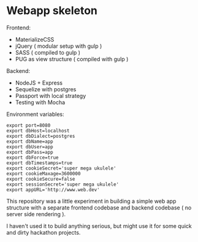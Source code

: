 # Webapp skeleton

Frontend:
* MaterializeCSS
* jQuery ( modular setup with gulp )
* SASS (  compiled to gulp )
* PUG as view structure ( compiled with gulp )

Backend:
* NodeJS + Express
* Sequelize with postgres
* Passport with local strategy
* Testing with Mocha

Environment variables:

```shell
export port=8080
export dbHost=localhost
export dbDialect=postgres
export dbName=app
export dbUser=app
export dbPass=app
export dbForce=true
export dbTimestamps=true
export cookieSecret='super mega ukulele'
export cookieMaxage=3600000
export cookieSecure=false
export sessionSecret='super mega ukulele'
export appURL='http://www.web.dev'
```


This repository was a little experiment in building a simple web app structure with a separate frontend codebase and backend codebase ( no server side rendering ).

I haven't used it to build anything serious, but might use it for some quick and dirty hackathon projects.